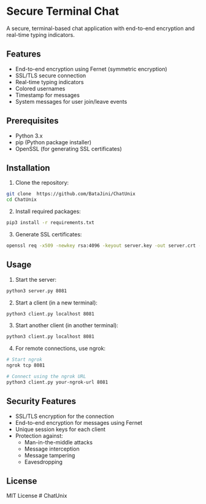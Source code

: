 # Secure Terminal Chat

A secure, terminal-based chat application with end-to-end encryption and real-time typing indicators.

## Features

- End-to-end encryption using Fernet (symmetric encryption)
- SSL/TLS secure connection
- Real-time typing indicators
- Colored usernames
- Timestamp for messages
- System messages for user join/leave events

## Prerequisites

- Python 3.x
- pip (Python package installer)
- OpenSSL (for generating SSL certificates)

## Installation

1. Clone the repository:
```bash
git clone  https://github.com/BataJini/ChatUnix
cd ChatUnix
```

2. Install required packages:
```bash
pip3 install -r requirements.txt
```

3. Generate SSL certificates:
```bash
openssl req -x509 -newkey rsa:4096 -keyout server.key -out server.crt -days 365 -nodes
```

## Usage

1. Start the server:
```bash
python3 server.py 8081
```

2. Start a client (in a new terminal):
```bash
python3 client.py localhost 8081
```

3. Start another client (in another terminal):
```bash
python3 client.py localhost 8081
```

4. For remote connections, use ngrok:
```bash
# Start ngrok
ngrok tcp 8081

# Connect using the ngrok URL
python3 client.py your-ngrok-url 8081
```

## Security Features

- SSL/TLS encryption for the connection
- End-to-end encryption for messages using Fernet
- Unique session keys for each client
- Protection against:
  - Man-in-the-middle attacks
  - Message interception
  - Message tampering
  - Eavesdropping

## License

MIT License # ChatUnix
